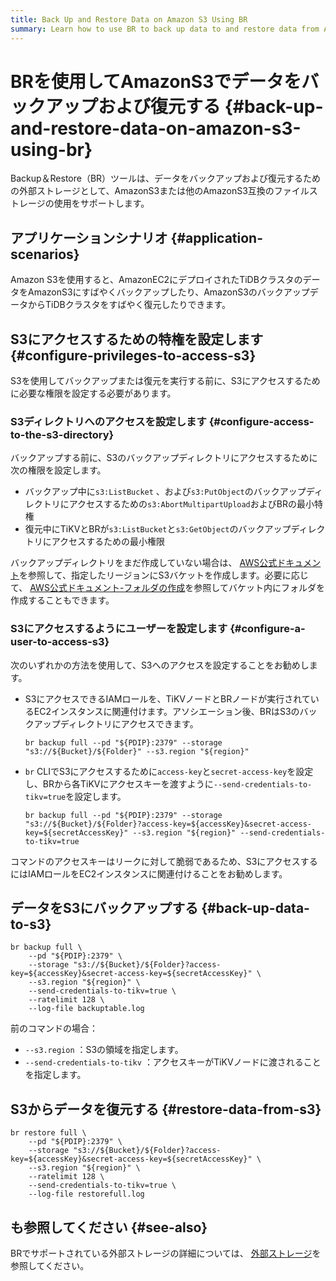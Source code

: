```yaml
---
title: Back Up and Restore Data on Amazon S3 Using BR
summary: Learn how to use BR to back up data to and restore data from Amazon S3 storage.
---
```


# BRを使用してAmazonS3でデータをバックアップおよび復元する {#back-up-and-restore-data-on-amazon-s3-using-br}

Backup＆Restore（BR）ツールは、データをバックアップおよび復元するための外部ストレージとして、AmazonS3または他のAmazonS3互換のファイルストレージの使用をサポートします。

## アプリケーションシナリオ {#application-scenarios}

Amazon S3を使用すると、AmazonEC2にデプロイされたTiDBクラスタのデータをAmazonS3にすばやくバックアップしたり、AmazonS3のバックアップデータからTiDBクラスタをすばやく復元したりできます。

## S3にアクセスするための特権を設定します {#configure-privileges-to-access-s3}

S3を使用してバックアップまたは復元を実行する前に、S3にアクセスするために必要な権限を設定する必要があります。

### S3ディレクトリへのアクセスを設定します {#configure-access-to-the-s3-directory}

バックアップする前に、S3のバックアップディレクトリにアクセスするために次の権限を設定します。

-   バックアップ中に`s3:ListBucket` 、および`s3:PutObject`のバックアップディレクトリにアクセスするための`s3:AbortMultipartUpload`およびBRの最小特権
-   復元中にTiKVとBRが`s3:ListBucket`と`s3:GetObject`のバックアップディレクトリにアクセスするための最小権限

バックアップディレクトリをまだ作成していない場合は、 [AWS公式ドキュメント](https://docs.aws.amazon.com/AmazonS3/latest/userguide/create-bucket-overview.html)を参照して、指定したリージョンにS3バケットを作成します。必要に応じて、 [AWS公式ドキュメント-フォルダの作成](https://docs.aws.amazon.com/AmazonS3/latest/userguide/using-folders.html)を参照してバケット内にフォルダを作成することもできます。

### S3にアクセスするようにユーザーを設定します {#configure-a-user-to-access-s3}

次のいずれかの方法を使用して、S3へのアクセスを設定することをお勧めします。

-   S3にアクセスできるIAMロールを、TiKVノードとBRノードが実行されているEC2インスタンスに関連付けます。アソシエーション後、BRはS3のバックアップディレクトリにアクセスできます。

    
    ```shell
    br backup full --pd "${PDIP}:2379" --storage "s3://${Bucket}/${Folder}" --s3.region "${region}"
    ```

-   `br` CLIでS3にアクセスするために`access-key`と`secret-access-key`を設定し、BRから各TiKVにアクセスキーを渡すように`--send-credentials-to-tikv=true`を設定します。

    
    ```shell
    br backup full --pd "${PDIP}:2379" --storage "s3://${Bucket}/${Folder}?access-key=${accessKey}&secret-access-key=${secretAccessKey}" --s3.region "${region}" --send-credentials-to-tikv=true
    ```

コマンドのアクセスキーはリークに対して脆弱であるため、S3にアクセスするにはIAMロールをEC2インスタンスに関連付けることをお勧めします。

## データをS3にバックアップする {#back-up-data-to-s3}


```shell
br backup full \
    --pd "${PDIP}:2379" \
    --storage "s3://${Bucket}/${Folder}?access-key=${accessKey}&secret-access-key=${secretAccessKey}" \
    --s3.region "${region}" \
    --send-credentials-to-tikv=true \
    --ratelimit 128 \
    --log-file backuptable.log
```

前のコマンドの場合：

-   `--s3.region` ：S3の領域を指定します。
-   `--send-credentials-to-tikv` ：アクセスキーがTiKVノードに渡されることを指定します。

## S3からデータを復元する {#restore-data-from-s3}

```shell
br restore full \
    --pd "${PDIP}:2379" \
    --storage "s3://${Bucket}/${Folder}?access-key=${accessKey}&secret-access-key=${secretAccessKey}" \
    --s3.region "${region}" \
    --ratelimit 128 \
    --send-credentials-to-tikv=true \
    --log-file restorefull.log
```

## も参照してください {#see-also}

BRでサポートされている外部ストレージの詳細については、 [外部ストレージ](/br/backup-and-restore-storages.md)を参照してください。
